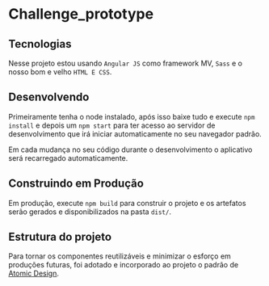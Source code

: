 # Challenge_prototype

## Tecnologias

Nesse projeto estou usando `Angular JS` como framework MV, `Sass` e o nosso bom e velho `HTML E CSS`.

## Desenvolvendo

Primeiramente tenha o node instalado, após isso baixe tudo e execute `npm install` e depois um `npm start` para ter acesso ao servidor de desenvolvimento que irá iniciar automaticamente no seu navegador padrão.

Em cada mudança no seu código durante o desenvolvimento o aplicativo será recarregado automaticamente.

## Construindo em Produção

Em produção, execute `npm build` para construir o projeto e os artefatos serão gerados e disponibilizados na pasta `dist/`.

## Estrutura do projeto
Para tornar os componentes reutilizáveis e minimizar o esforço em produções futuras, foi adotado e incorporado ao projeto o padrão de [Atomic Design](http://bradfrost.com/blog/post/atomic-web-design/).
